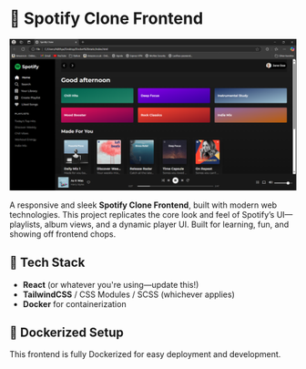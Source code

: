 # 🎵 Spotify Clone Frontend

![image alt](https://github.com/Addithya-Sri/Spotify-Clone-/blob/d8cbf621c2231b762a6a3f5006eef39fcfd92c67/spotify.png)

A responsive and sleek **Spotify Clone Frontend**, built with modern web technologies. This project replicates the core look and feel of Spotify’s UI—playlists, album views, and a dynamic player UI. Built for learning, fun, and showing off frontend chops.

## 🚀 Tech Stack

- **React** (or whatever you're using—update this!)
- **TailwindCSS** / CSS Modules / SCSS (whichever applies)
- **Docker** for containerization

## 🐳 Dockerized Setup

This frontend is fully Dockerized for easy deployment and development.


